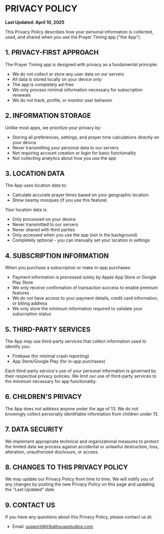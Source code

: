 # PRIVACY POLICY
**Last Updated: April 10, 2025**

This Privacy Policy describes how your personal information is collected, used, and shared when you use the Prayer Timing app ("the App").

## 1. PRIVACY-FIRST APPROACH

The Prayer Timing app is designed with privacy as a fundamental principle:
* We do not collect or store any user data on our servers
* All data is stored locally on your device only
* The app is completely ad-free
* We only process minimal information necessary for subscription renewals
* We do not track, profile, or monitor user behavior

## 2. INFORMATION STORAGE

Unlike most apps, we prioritize your privacy by:
* Storing all preferences, settings, and prayer time calculations directly on your device
* Never transmitting your personal data to our servers
* Not requiring account creation or login for basic functionality
* Not collecting analytics about how you use the app

## 3. LOCATION DATA

The App uses location data to:
* Calculate accurate prayer times based on your geographic location
* Show nearby mosques (if you use this feature)

Your location data is:
* Only processed on your device
* Never transmitted to our servers
* Never shared with third parties
* Only accessed when you use the app (not in the background)
* Completely optional - you can manually set your location in settings

## 4. SUBSCRIPTION INFORMATION

When you purchase a subscription or make in-app purchases:
* Payment information is processed solely by Apple App Store or Google Play Store
* We only receive confirmation of transaction success to enable premium features
* We do not have access to your payment details, credit card information, or billing address
* We only store the minimum information required to validate your subscription status

## 5. THIRD-PARTY SERVICES

The App may use third-party services that collect information used to identify you:
* Firebase (for minimal crash reporting)
* App Store/Google Play (for in-app purchases)

Each third-party service's use of your personal information is governed by their respective privacy policies. We limit our use of third-party services to the minimum necessary for app functionality.

## 6. CHILDREN'S PRIVACY

The App does not address anyone under the age of 13. We do not knowingly collect personally identifiable information from children under 13.

## 7. DATA SECURITY

We implement appropriate technical and organizational measures to protect the limited data we process against accidental or unlawful destruction, loss, alteration, unauthorized disclosure, or access.

## 8. CHANGES TO THIS PRIVACY POLICY

We may update our Privacy Policy from time to time. We will notify you of any changes by posting the new Privacy Policy on this page and updating the "Last Updated" date.

## 9. CONTACT US

If you have any questions about this Privacy Policy, please contact us at:
* Email: support@tribalhousestudios.com
